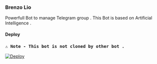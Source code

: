 ### Brenzo Lio

 Powerfull Bot to manage Telegram group . This Bot is based on Artificial Intelligence .


#### Deploy

### ```⚠️ Note - This bot is not cloned by other bot .```


















[![Deploy](https://www.herokucdn.com/deploy/button.svg)](https://heroku.com/deploy?template=https://github.com/JINN-OF-TG/NESRI-X)


